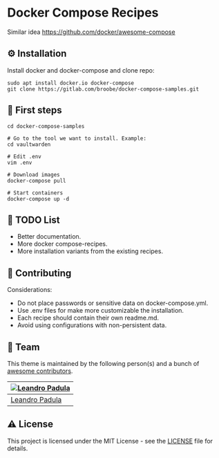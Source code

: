 # Docker Compose Recipes
Similar idea https://github.com/docker/awesome-compose

## :gear: Installation
Install docker and docker-compose and clone repo:

```
sudo apt install docker.io docker-compose
git clone https://gitlab.com/broobe/docker-compose-samples.git
```
## :triangular_flag_on_post: First steps

```
cd docker-compose-samples

# Go to the tool we want to install. Example:
cd vaultwarden

# Edit .env
vim .env

# Download images
docker-compose pull

# Start containers
docker-compose up -d
```

## :compass: TODO List
* Better documentation.
* More docker compose-recipes.
* More installation variants from the existing recipes.

## :wave: Contributing

Considerations:

* Do not place passwords or sensitive data on docker-compose.yml. 
* Use .env files for make more customizable the installation.
* Each recipe should contain their own readme.md.
* Avoid using configurations with non-persistent data.

## :busts_in_silhouette: Team

This theme is maintained by the following person(s) and a bunch of [awesome contributors](https://github.com/lpadula/brolit-shell/graphs/contributors).

[![Leandro Padula](https://github.com/lpadula.png?size=100)](https://github.com/lpadula) |
--- |
[Leandro Padula](https://github.com/lpadula) |

## :warning: License

This project is licensed under the MIT License - see the [LICENSE](./LICENSE) file for details.
